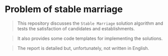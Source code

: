 # Problem of stable marriage

> This repository discusses the `Stable Marriage` solution algorithm and tests the satisfaction of candidates and establishments.

> It also provides some code templates for implementing the solutions.

> The report is detailed but, unfortunately, not written in English.
